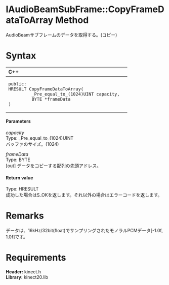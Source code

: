 IAudioBeamSubFrame::CopyFrameDataToArray Method  
===============================================  

AudioBeamサブフレームのデータを取得する。(コピー) <span id="syntaxSection"></span>

Syntax  
======  

<table>
<colgroup>
<col width="100%" />
</colgroup>
<thead>
<tr class="header">
<th align="left">C++</th>
</tr>
</thead>
<tbody>
<tr class="odd">
<td align="left"><pre><code>public:  
HRESULT CopyFrameDataToArray(  
         _Pre_equal_to_(1024)UINT capacity,  
         BYTE *frameData  
)</code></pre></td>
</tr>
</tbody>
</table>

<span id="ID4EG"></span>
#### Parameters  

*capacity*    
Type: \_Pre\_equal\_to\_(1024)UINT  
バッファのサイズ。(1024)  

*frameData*    
Type: BYTE  
[out] データをコピーする配列の先頭アドレス。  

<span id="ID4EP"></span>
#### Return value  

Type: HRESULT  
成功した場合はS\_OKを返します。それ以外の場合はエラーコードを返します。  

<span id="remarks"></span>

Remarks  
=======  

データは、16kHz/32bit(float)でサンプリングされたモノラルPCMデータ[-1.0f, 1.0f]です。  

<span id="requirements"></span>

Requirements  
============  

**Header:** kinect.h  
**Library:** kinect20.lib  



<!--Please do not edit the data in the comment block below.-->
<!--
TOCTitle : CopyFrameDataToArray Method
RLTitle : IAudioBeamSubFrame::CopyFrameDataToArray Method
KeywordK : CopyFrameDataToArray method
KeywordK : IAudioBeamSubFrame::CopyFrameDataToArray method
KeywordF : IAudioBeamSubFrame::CopyFrameDataToArray
KeywordF : CopyFrameDataToArray
KeywordF : Microsoft.Kinect.kinect.IAudioBeamSubFrame.CopyFrameDataToArray(_Pre_equal_to_(1024)UINT,BYTE@)
KeywordA : M:Microsoft.Kinect.kinect.IAudioBeamSubFrame.CopyFrameDataToArray(_Pre_equal_to_(1024)UINT,BYTE@)
AssetID : M:Microsoft.Kinect.kinect.IAudioBeamSubFrame.CopyFrameDataToArray(_Pre_equal_to_(1024)UINT,BYTE@)
Locale : en-us
CommunityContent : 1
APIType : Managed
APILocation : 
APIName : Microsoft.Kinect.kinect.IAudioBeamSubFrame::CopyFrameDataToArray
TargetOS : Windows
TopicType : kbSyntax
DevLang : C++
DocSet : K4Wv2
ProjType : K4Wv2Proj
Technology : Kinect for Windows
Product : Kinect for Windows SDK v2
productversion : 20
-->
